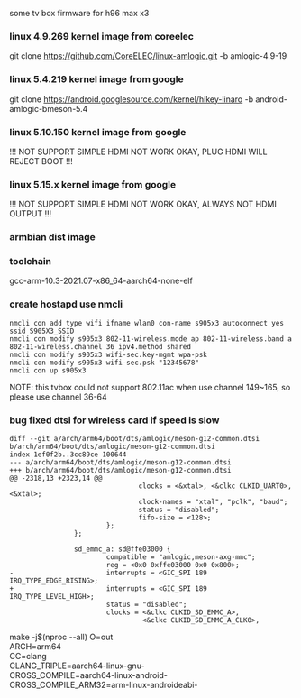 some tv box firmware for h96 max x3

### linux 4.9.269 kernel image from coreelec 
  git clone https://github.com/CoreELEC/linux-amlogic.git -b amlogic-4.9-19

### linux 5.4.219 kernel image from google
  git clone https://android.googlesource.com/kernel/hikey-linaro -b android-amlogic-bmeson-5.4

### linux 5.10.150 kernel image from google
  !!! NOT SUPPORT SIMPLE HDMI NOT WORK OKAY, PLUG HDMI WILL REJECT BOOT !!!

### linux 5.15.x kernel image from google
  !!! NOT SUPPORT SIMPLE HDMI NOT WORK OKAY, ALWAYS NOT HDMI OUTPUT !!!

### armbian dist image

### toolchain
  gcc-arm-10.3-2021.07-x86_64-aarch64-none-elf

### create hostapd use nmcli
```
nmcli con add type wifi ifname wlan0 con-name s905x3 autoconnect yes ssid S905X3_SSID
nmcli con modify s905x3 802-11-wireless.mode ap 802-11-wireless.band a 802-11-wireless.channel 36 ipv4.method shared
nmcli con modify s905x3 wifi-sec.key-mgmt wpa-psk
nmcli con modify s905x3 wifi-sec.psk "12345678"
nmcli con up s905x3
```
NOTE: this tvbox could not support 802.11ac when use channel 149~165, so please use channel 36-64

### bug fixed dtsi for wireless card if speed is slow

```
diff --git a/arch/arm64/boot/dts/amlogic/meson-g12-common.dtsi b/arch/arm64/boot/dts/amlogic/meson-g12-common.dtsi
index 1ef0f2b..3cc89ce 100644
--- a/arch/arm64/boot/dts/amlogic/meson-g12-common.dtsi
+++ b/arch/arm64/boot/dts/amlogic/meson-g12-common.dtsi
@@ -2318,13 +2323,14 @@
                                clocks = <&xtal>, <&clkc CLKID_UART0>, <&xtal>;
                                clock-names = "xtal", "pclk", "baud";
                                status = "disabled";
                                fifo-size = <128>;
                        };
                };

                sd_emmc_a: sd@ffe03000 {
                        compatible = "amlogic,meson-axg-mmc";
                        reg = <0x0 0xffe03000 0x0 0x800>;
-                       interrupts = <GIC_SPI 189 IRQ_TYPE_EDGE_RISING>;
+                       interrupts = <GIC_SPI 189 IRQ_TYPE_LEVEL_HIGH>;
                        status = "disabled";
                        clocks = <&clkc CLKID_SD_EMMC_A>,
                                 <&clkc CLKID_SD_EMMC_A_CLK0>,
```
make -j$(nproc --all) O=out \
                      ARCH=arm64 \
                      CC=clang \
                      CLANG_TRIPLE=aarch64-linux-gnu- \
                      CROSS_COMPILE=aarch64-linux-android- \
                      CROSS_COMPILE_ARM32=arm-linux-androideabi-
